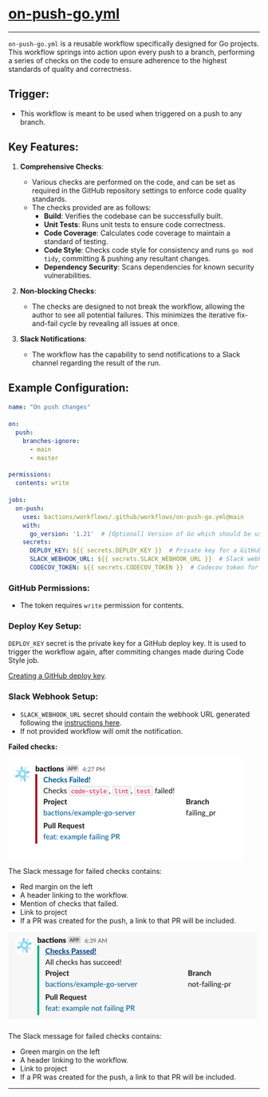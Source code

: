 # [on-push-go.yml](..%2F.github%2Fworkflows%2Fon-push-go.yml)

---

`on-push-go.yml` is a reusable workflow specifically designed for Go projects. 
This workflow springs into action upon every push to a branch, 
performing a series of checks on the code to ensure adherence to the highest standards of quality and correctness.

## Trigger:
- This workflow is meant to be used when triggered on a push to any branch.

## Key Features:

1. **Comprehensive Checks**:
    - Various checks are performed on the code, and can be set as required in the GitHub repository settings to enforce code quality standards.
    - The checks provided are as follows:
        - **Build**: Verifies the codebase can be successfully built.
        - **Unit Tests**: Runs unit tests to ensure code correctness.
        - **Code Coverage**: Calculates code coverage to maintain a standard of testing.
        - **Code Style**: Checks code style for consistency and runs `go mod tidy`, committing & pushing any resultant changes.
        - **Dependency Security**: Scans dependencies for known security vulnerabilities.

2. **Non-blocking Checks**:
    - The checks are designed to not break the workflow, allowing the author to see all potential failures. This minimizes the iterative fix-and-fail cycle by revealing all issues at once.

3. **Slack Notifications**:
    - The workflow has the capability to send notifications to a Slack channel regarding the result of the run.

## Example Configuration:

```yaml
name: "On push changes"

on:
  push:
    branches-ignore:
      - main
      - master

permissions:
  contents: write

jobs:
  on-push:
    uses: bactions/workflows/.github/workflows/on-push-go.yml@main
    with:
      go_version: '1.21'  # [Optional] Version of Go which should be used to perform the checks
    secrets:
      DEPLOY_KEY: ${{ secrets.DEPLOY_KEY }}  # Private key for a GitHub deploy key
      SLACK_WEBHOOK_URL: ${{ secrets.SLACK_WEBHOOK_URL }}  # Slack webhook URL used for notifications
      CODECOV_TOKEN: ${{ secrets.CODECOV_TOKEN }}  # Codecov token for uploading coverage reports

```

### GitHub Permissions:
- The token requires `write` permission for contents.

### Deploy Key Setup:
`DEPLOY_KEY` secret is the private key for a GitHub deploy key.
It is used to trigger the workflow again, after commiting changes made during Code Style job.
  
[Creating a GitHub deploy key](https://developer.github.com/v3/guides/managing-deploy-keys/#deploy-keys).

### Slack Webhook Setup:
- `SLACK_WEBHOOK_URL` secret should contain the webhook URL generated following the [instructions here](https://api.slack.com/messaging/webhooks).
- If not provided workflow will omit the notification.

**Failed checks:**

![failed checks notification](images%2Ffailed_checks_slack_notify.png)

The Slack message for failed checks contains:
- Red margin on the left
- A header linking to the workflow.
- Mention of checks that failed.
- Link to project
- If a PR was created for the push, a link to that PR will be included.

![success checks notification](images%2Fsuccess_checks_slack_notify.png)

The Slack message for failed checks contains:
- Green margin on the left
- A header linking to the workflow.
- Link to project
- If a PR was created for the push, a link to that PR will be included.

---
